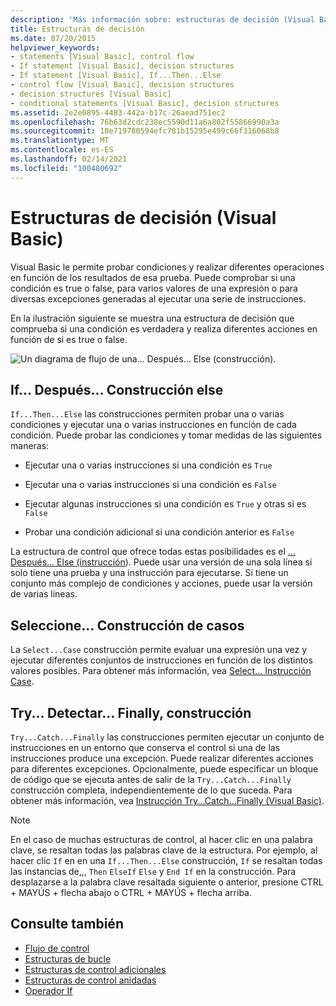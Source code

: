 ```yaml
---
description: 'Más información sobre: estructuras de decisión (Visual Basic)'
title: Estructuras de decisión
ms.date: 07/20/2015
helpviewer_keywords:
- statements [Visual Basic], control flow
- If statement [Visual Basic], decision structures
- If statement [Visual Basic], If...Then...Else
- control flow [Visual Basic], decision structures
- decision structures [Visual Basic]
- conditional statements [Visual Basic], decision structures
ms.assetid: 2e2e0895-4483-442a-b17c-26aead751ec2
ms.openlocfilehash: 76b63d2cdc238ec5590d11a6a802f55866990a3a
ms.sourcegitcommit: 10e719780594efc781b15295e499c66f316068b8
ms.translationtype: MT
ms.contentlocale: es-ES
ms.lasthandoff: 02/14/2021
ms.locfileid: "100480692"
---
```

# <a name="decision-structures-visual-basic"></a>Estructuras de decisión (Visual Basic)

Visual Basic le permite probar condiciones y realizar diferentes operaciones en función de los resultados de esa prueba. Puede comprobar si una condición es true o false, para varios valores de una expresión o para diversas excepciones generadas al ejecutar una serie de instrucciones.  
  
 En la ilustración siguiente se muestra una estructura de decisión que comprueba si una condición es verdadera y realiza diferentes acciones en función de si es true o false.  
  
 ![Un diagrama de flujo de una... Después... Else (construcción).](./media/decision-structures/if-then-else-construction.gif)  
  
## <a name="ifthenelse-construction"></a>If... Después... Construcción else  

 `If...Then...Else` las construcciones permiten probar una o varias condiciones y ejecutar una o varias instrucciones en función de cada condición. Puede probar las condiciones y tomar medidas de las siguientes maneras:  
  
- Ejecutar una o varias instrucciones si una condición es `True`  
  
- Ejecutar una o varias instrucciones si una condición es `False`  
  
- Ejecutar algunas instrucciones si una condición es `True` y otras si es `False`  
  
- Probar una condición adicional si una condición anterior es `False`  
  
 La estructura de control que ofrece todas estas posibilidades es el [... Después... Else (instrucción](../../../language-reference/statements/if-then-else-statement.md)). Puede usar una versión de una sola línea si solo tiene una prueba y una instrucción para ejecutarse. Si tiene un conjunto más complejo de condiciones y acciones, puede usar la versión de varias líneas.  
  
## <a name="selectcase-construction"></a>Seleccione... Construcción de casos  

 La `Select...Case` construcción permite evaluar una expresión una vez y ejecutar diferentes conjuntos de instrucciones en función de los distintos valores posibles. Para obtener más información, vea [Select... Instrucción Case](../../../language-reference/statements/select-case-statement.md).  
  
## <a name="trycatchfinally-construction"></a>Try... Detectar... Finally, construcción  

 `Try...Catch...Finally` las construcciones permiten ejecutar un conjunto de instrucciones en un entorno que conserva el control si una de las instrucciones produce una excepción. Puede realizar diferentes acciones para diferentes excepciones. Opcionalmente, puede especificar un bloque de código que se ejecuta antes de salir de la `Try...Catch...Finally` construcción completa, independientemente de lo que suceda. Para obtener más información, vea [Instrucción Try...Catch...Finally (Visual Basic)](../../../language-reference/statements/try-catch-finally-statement.md).  
  
> [!NOTE]
> En el caso de muchas estructuras de control, al hacer clic en una palabra clave, se resaltan todas las palabras clave de la estructura. Por ejemplo, al hacer clic `If` en en una `If...Then...Else` construcción, `If` se resaltan todas las instancias de,,, `Then` `ElseIf` `Else` y `End If` en la construcción. Para desplazarse a la palabra clave resaltada siguiente o anterior, presione CTRL + MAYÚS + flecha abajo o CTRL + MAYÚS + flecha arriba.  
  
## <a name="see-also"></a>Consulte también

- [Flujo de control](index.md)
- [Estructuras de bucle](loop-structures.md)
- [Estructuras de control adicionales](other-control-structures.md)
- [Estructuras de control anidadas](nested-control-structures.md)
- [Operador If](../../../language-reference/operators/if-operator.md)
